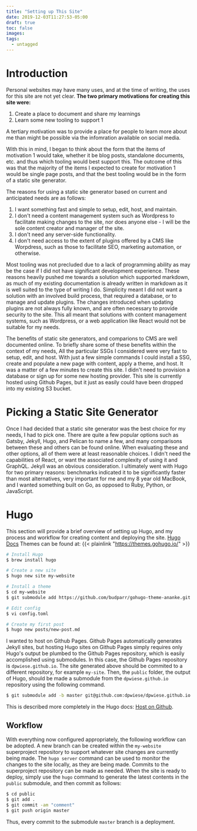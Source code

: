 ```yaml
---
title: "Setting up This Site"
date: 2019-12-03T11:27:53-05:00
draft: true
toc: false
images:
tags: 
  - untagged
---
```


# Introduction

Personal websites may have many uses, and at the time of writing, the uses for this site are not yet clear.
**The two primary motivations for creating this site were:**

1. Create a place to document and share my learnings
2. Learn some new tooling to support 1

A tertiary motivation was to provide a place for people to learn more about me than might be possible via the infomration available on social media.

With this in mind, I began to think about the form that the items of motivation 1 would take, whether it be blog posts, standalone documents, etc. and thus which tooling would best support this.
The outcome of this was that the majority of the items I expected to create for motivation 1 would be single page posts, and that the best tooling would be in the form of a static site generator.

The reasons for using a static site generator based on current and anticipated needs are as follows:

1. I want something fast and simple to setup, edit, host, and maintain.
2. I don't need a content management system such as Wordpress to facilitate making changes to the site, nor does anyone else - I will be the sole content creator and manager of the site.
3. I don't need any server-side functionality.
4. I don't need access to the extent of plugins offered by a CMS like Worpdress, such as those to facilitate SEO, marketing automation, or otherwise.

Most tooling was not precluded due to a lack of programming ability as may be the case if I did not have significant development experience.
These reasons heavily pushed me towards a solution which supported markdown, as much of my existing documentation is already written in markdown as it is well suited to the type of writing I do.
Simplicity meant I did not want a solution with an involved build process, that required a database, or to manage and update plugins.
The changes introduced when updating plugins are not always fully known, and are often necessary to provide security to the site.
This all meant that solutions with content management systems, such as Wordpress, or a web application like React would not be suitable for my needs.

The benefits of static site generators, and comparions to CMS are well documented online. To briefly share some of these benefits within the context of my needs,
All the particular SSGs I considered were very fast to setup, edit, and host.
With just a few simple commands I could install a SSG, create and populate a new page with content, apply a theme, and host.
It was a matter of a few minutes to create this site.
I didn't need to provision a database or sign up for some new hosting provider.
This site is currently hosted using Github Pages, but it just as easily could have been dropped into my existing S3 bucket.

# Picking a Static Site Generator

Once I had decided that a static site generator was the best choice for my needs, I had to pick one.
There are quite a few popular options such as Gatsby, Jekyll, Hugo, and Pelican to name a few, and many comparisons between these and others can be found online.
When evaluating these and other options, all of them were at least reasonable choices.
I didn't need the capabilities of React, or want the associated complexity of using it and GraphQL.
Jekyll was an obvious consideration.
I ultimately went with Hugo for two primary reasons: benchmarks indicated it to be significantly faster than most alternatives, very important for me and my 8 year old MacBook, and I wanted something built on Go, as opposed to Ruby, Python, or JavaScript.

# Hugo

This section will provide a brief overview of setting up Hugo, and my process and workflow for creating content and deploying the site.
<a href="https://gohugo.io/documentation/" target="_blank">Hugo Docs</a>
Themes can be found at: {{< plainlink "https://themes.gohugo.io/" >}}

```bash
# Install Hugo
$ brew install hugo

# Create a new site
$ hugo new site my-website

# Install a theme
$ cd my-website
$ git submodule add https://github.com/budparr/gohugo-theme-ananke.git themes/ananke

# Edit config
$ vi config.toml

# Create my first post
$ hugo new posts/new-post.md
```

I wanted to host on Github Pages.
Github Pages automatically generates Jekyll sites, but hosting Hugo sites on Github Pages simply requires only Hugo's output be plumbed to the Github Pages repository, which is easily accomplished using submodules.
In this case, the Github Pages repository is `dpwiese.github.io`.
The site generated above should be commited to a different repository, for example `my-site`.
Then, the `public` folder, the output of Hugo, should be made a submodule from the `dpwiese.github.io` repository using the following command.

```bash
$ git submodule add -b master git@github.com:dpwiese/dpwiese.github.io.git public
```

This is described more completely in the Hugo docs: [Host on Github](https://gohugo.io/hosting-and-deployment/hosting-on-github/).

## Workflow

With everything now configured appropriately, the following workflow can be adopted.
A new branch can be created within the `my-website` superproject repository to support whatever site changes are currently being made.
The `hugo server` command can be used to monitor the changes to the site locally, as they are being made.
Commits to the superproject repository can be made as needed.
When the site is ready to deploy, simply use the `hugo` command to generate the latest contents in the `public` submodule, and then commit as follows:

```bash
$ cd public
$ git add .
$ git commit -am "comment"
$ git push origin master
```

Thus, every commit to the submodule `master` branch is a deployment.

<!-- GitHub Pages Limitations#
GitHub Pages makes it easy for someone to generate a site for their project for free and with minimal effort. However, the following limitations of GitHub Pages might force you to use an alternative solution for hosting your web content:

Max. file size of 100MB
Repositories below 1GB
Risk of account deactivation if traffic is above average usage.
Expiry is set to 10 minutes, which is bad performance-wise.
Although GitHub Pages’ main advantage is its price point (free), the above limitations may not be acceptable for certain projects. For example, blogs that use many images or other large resources will quickly meet the 1GB GitHub size limitation. Therefore using one of the alternatives mentioned below for your GitHub CDN integration may prove to be a more acceptable solution.

GitHub Pages Alternative -->
